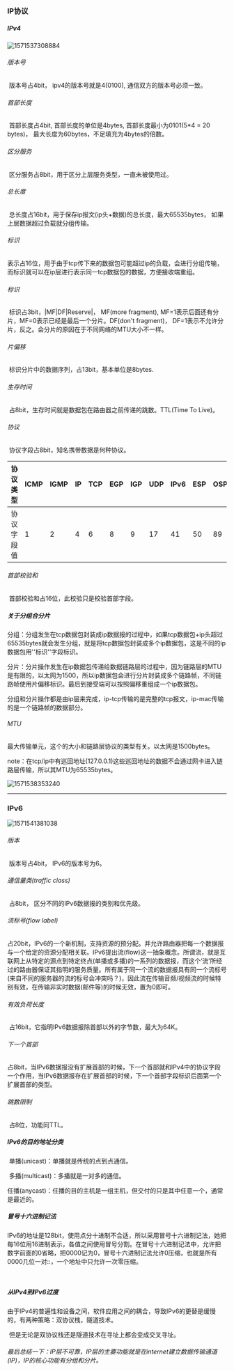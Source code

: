 ### IP协议

##### IPv4

![1571537308884](C:\Users\Administrator\AppData\Roaming\Typora\typora-user-images\1571537308884.png)

###### 版本号

​	版本号占4bit， ipv4的版本号就是4(0100), 通信双方的版本号必须一致。

###### 首部长度

​	首部长度占4bit, 首部长度的单位是4bytes, 首部长度最小为0101(5*4 = 20 bytes)， 最大长度为60bytes，不足填充为4bytes的倍数。

###### 区分服务

​	区分服务占8bit，用于区分上层服务类型，一直未被使用过。

###### 总长度

​	总长度占16bit，用于保存ip报文(ip头+数据)的总长度，最大65535bytes， 如果上层数据超过负载就分组传输。

###### 标识

​	表示占16位，用于由于tcp传下来的数据包可能超过ip的负载，会进行分组传输，而标识就可以在ip层进行表示同一tcp数据包的数据，方便接收端重组。

###### 标识

​	标识占3bit，|MF|DF|Reserve|， MF(more fragment), MF=1表示后面还有分片，MF=0表示已经是最后一个分片。DF(don't fragment)， DF=1表示不允许分片，反之。会分片的原因在于不同网络的MTU大小不一样。

###### 片偏移

​	标识分片中的数据序列，占13bit，基本单位是8bytes.

###### 生存时间

​	占8bit，生存时间就是数据包在路由器之前传递的跳数。TTL(Time To Live)。

###### 协议

​	协议字段占8bit，知名携带数据是何种协议。

| 协议类型   | ICMP | IGMP | IP   | TCP  | EGP  | IGP  | UDP  | IPv6 | ESP  | OSPF |
| ---------- | ---- | ---- | ---- | ---- | ---- | ---- | ---- | ---- | ---- | ---- |
| 协议字段值 | 1    | 2    | 4    | 6    | 8    | 9    | 17   | 41   | 50   | 89   |

###### 首部校验和

​	首部校验和占16位，此校验只是校验首部字段。



##### 关于分组合分片

​	分组：分组发生在tcp数据包封装成ip数据报的过程中，如果tcp数据包+ip头超过65535bytes就会发生分组，就是将tcp数据包封装成多个ip数据包，这是不同的ip数据包用''标识''字段标识。

​	分片：分片操作发生在ip数据包传递给数据链路层的过程中，因为链路层的MTU是有限的，以太网为1500，所以ip数据包会进行分片封装成多个链路帧，不同链路帧使用片偏移标识。最后到接受端可以按照偏移重组成一个ip数据包。

​	分组和分片操作都是由ip层来完成，ip-tcp传输的是完整的tcp报文，ip-mac传输的是一个链路帧的数据部分。





###### MTU

​	最大传输单元，这个的大小和链路层协议的类型有关。以太网是1500bytes。

​	note：在tcp/ip中有巡回地址(127.0.0.1)这些巡回地址的数据不会通过网卡进入链路层传输，所以其MTU为65535bytes。

![1571538353240](C:\Users\Administrator\AppData\Roaming\Typora\typora-user-images\1571538353240.png)





------------



### IPv6

![1571541381038](C:\Users\Administrator\AppData\Roaming\Typora\typora-user-images\1571541381038.png)





###### 版本

​	版本号占4bit， IPv6的版本号为6。

###### 通信量类(traffic class)

​	占8bit， 区分不同的IPv6数据报的类别和优先级。

###### 流标号(flow label)

​	占20bit，IPv6的一个新机制，支持资源的预分配。并允许路由器把每一个数据报与一个给定的资源分配相关联。IPv6提出流(flow)这一抽象概念。所谓流，就是互联网上从特定的源点到特定终点(单播或多播)的一系列的数据报，而这个‘流’所经过的路由器保证其指明的服务质量。所有属于同一个流的数据报具有同一个流标号(来自不同的服务器的流的标号会冲突吗？)，因此流在传输音频/视频流的时候特别有效，在传输非实时数据(邮件等)的时候无效，置为0即可。

###### 有效负荷长度

​	占16bit，它指明IPv6数据报除首部以外的字节数，最大为64K。

###### 下一个首部

​	占8bit，当IPv6数据报没有扩展首部的时候，下一个首部就和IPv4中的协议字段一个作用，当IPv6数据报存在扩展首部的时候，下一个首部字段标识后面第一个扩展首部的类型。

###### 跳数限制

​	占8位，功能同TTL。



##### IPv6的目的地址分类

​	单播(unicast)：单播就是传统的点到点通信。

​	多播(multicast)：多播就是一对多的通信。

​	任播(anycast)：任播的目的主机是一组主机，但交付的只是其中任意一个，通常是最近的。



##### 冒号十六进制记法

​	IPv6的地址是128bit，使用点分十进制不合适，所以采用冒号十六进制记法，她把每16位用16进制表示，各值之间使用冒号分割。在冒号十六进制记法中，允许把数字前面的0省略，把0000记为0，冒号十六进制记法允许0压缩，也就是所有0000几位一对::，一个地址中只允许一次零压缩。

​	

##### 从IPv4到IPv6过度

​	由于IPv4的普遍性和设备之间，软件应用之间的耦合，导致IPv6的更替是缓慢的，有两种策略：双协议栈，隧道技术。

​	但是无论是双协议栈还是隧道技术在寻址上都会变成交叉寻址。



###### 最后总结一下：IP层不可靠，IP层的主要功能就是在internet建立数据传输通道(IP)，IP的核心功能有分组和分片。













